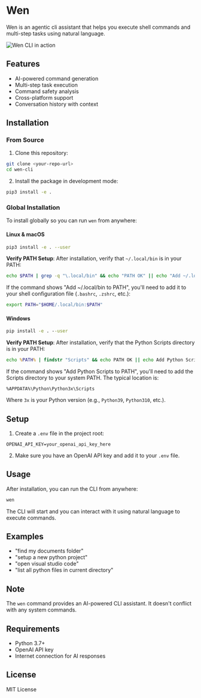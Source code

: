 # Wen

Wen is an agentic cli assistant that helps you execute shell commands and multi-step tasks using natural language.

![Wen CLI in action](https://github.com/champ3oy/wen/blob/main/assets/wen.gif)

## Features

- AI-powered command generation
- Multi-step task execution
- Command safety analysis
- Cross-platform support
- Conversation history with context

## Installation

### From Source

1. Clone this repository:
```bash
git clone <your-repo-url>
cd wen-cli
```

2. Install the package in development mode:
```bash
pip3 install -e .
```

### Global Installation

To install globally so you can run `wen` from anywhere:

#### Linux & macOS

```bash
pip3 install -e . --user
```

**Verify PATH Setup**: After installation, verify that `~/.local/bin` is in your PATH:

```bash
echo $PATH | grep -q "\.local/bin" && echo "PATH OK" || echo "Add ~/.local/bin to PATH"
```

If the command shows "Add ~/.local/bin to PATH", you'll need to add it to your shell configuration file (`.bashrc`, `.zshrc`, etc.):
```bash
export PATH="$HOME/.local/bin:$PATH"
```

#### Windows

```cmd
pip install -e . --user
```

**Verify PATH Setup**: After installation, verify that the Python Scripts directory is in your PATH:

```cmd
echo %PATH% | findstr "Scripts" && echo PATH OK || echo Add Python Scripts to PATH
```

If the command shows "Add Python Scripts to PATH", you'll need to add the Scripts directory to your system PATH. The typical location is:
```
%APPDATA%\Python\Python3x\Scripts
```
Where `3x` is your Python version (e.g., `Python39`, `Python310`, etc.).

## Setup

1. Create a `.env` file in the project root:
```
OPENAI_API_KEY=your_openai_api_key_here
```

2. Make sure you have an OpenAI API key and add it to your `.env` file.

## Usage

After installation, you can run the CLI from anywhere:

```bash
wen
```

The CLI will start and you can interact with it using natural language to execute commands.

## Examples

- "find my documents folder"
- "setup a new python project"
- "open visual studio code"
- "list all python files in current directory"

## Note

The `wen` command provides an AI-powered CLI assistant. It doesn't conflict with any system commands.

## Requirements

- Python 3.7+
- OpenAI API key
- Internet connection for AI responses

## License

MIT License 